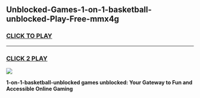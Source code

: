 
## Unblocked-Games-1-on-1-basketball-unblocked-Play-Free-mmx4g
<h3>
<a href="https://premium76.site?title=1-on-1-basketball-unblocked&ref=20M">CLICK TO PLAY</a></h3>
<hr>

<h3>
<a href="https://premium76.site?title=1-on-1-basketball-unblocked&ref=20M">CLICK 2 PLAY</a>
  
</h3>

<a href="https://premium76.site?title=1-on-1-basketball-unblocked&ref=19M"><img src="https://clearcache.store/games.png"></a>


**1-on-1-basketball-unblocked games unblocked: Your Gateway to Fun and Accessible Online Gaming**
